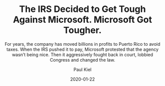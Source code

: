 ---
date: "2020-01-22"
title: "The IRS Decided to Get Tough Against Microsoft. Microsoft Got Tougher."
subtitle: "For years, the company has moved billions in profits to Puerto Rico to avoid taxes. When the IRS pushed it to pay, Microsoft protested that the agency wasn’t being nice. Then it aggressively fought back in court, lobbied Congress and changed the law."
link: "https://www.propublica.org/article/the-irs-decided-to-get-tough-against-microsoft-microsoft-got-tougher"
author: "Paul Kiel"
publication: "ProPublica"
category: "Domestic"
subcategory: ""
readingtime: "30"
---